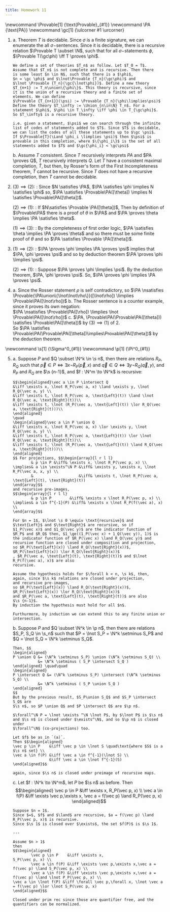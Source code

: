 ```yaml
---
title: Homework 11
---
```

\newcommand \Provable[1] {\text{Provable}_{#1}}
\newcommand \PA       {\text{PA}}
\newcommand \gc[1]    {\ulcorner #1 \urcorner}

1.  a.  Theorem $T$ is decidable. Since $\sigma$ is a finite signature,
        we can enumerate the all $\sigma-$sentences. Since it is
        decidable, there is a recursive relation
        $\Provable T \subset \N$, such that for all $\sigma-$statements
        $\phi$, $\Provable T(\gc\phi) \iff T \proves \phi$.

        We define a set of theories $T_n$ as follow. Let $T_0 = T$.
        Assume that $T_n$ is not complete and is recursive. Then there
        is some least $n \in N$, such that there is a $\phi$,
        $n = \gc \phi$ and $\lnot\Provable {T_n}(\gc\phi)$ and
        $\lnot \Provable {T_n}(\gc{\lnot\phi})$. Define a new theory
        $T_{n+1} := T_n\union\{\phi\}$. This theory is recursive, since
        it is the union of a recursive theory and a finite set of
        elements. We can define
        $\Provable {T_{n+1}}(\psi) := \Provable {T_n}(\phi\limplies\psi)$
        Define the theory $T_\infty := \Union_{n\in\N} T_n$. For a
        statement $\phi$, $\phi \in T_\infty \iff \phi \in T_{\gc\phi}$.
        So $T_\infty$ is a recursive theory.

        i.e. given a statement, $\psi$ we can search through the infinite
        list of codes of statements added to $T$. Since $T$ is decidable,
        we can list the codes of all these statements up to $\gc \psi$. 
        If $\Provable{T}(\Land \phi_i \limplies \psi)$ then $\psi$ is
        provable in this completion, where $\{\phi_i\}$ is the set of all
        statements added to $T$ and $\gc{\phi_i} < \gc\psi$

    b.  Assume $T$ consistent. Since $T$ recursively interprets $PA$ and $PA \proves Q$,
        $T$ recursively interprets $Q$.
        Let $T$ have a consistent maximal completion, $\bar T$, but then, by Rosser's form
        of the First Incompleteness theorem, $\bar T$ cannot be recursive.
        Since $T$ does not have a recursive completion, then $T$ cannot be decidable.

2.  $(3)\implies(2)$:
    :   Since $N \satisfies \PA$,
        $\PA \satisfies \phi \implies N \satisfies \phi$ so,
        $\PA \satisfies \Provable\PA([\theta]) \implies N \satisfies \Provable\PA([\theta])$.

    $(2)\implies(1)$:
    :   If $N\satisfies \Provable \PA([\theta])$, Then by definition of
        $\Provable\PA$ there is a proof of $\theta$ in $\PA$ and
        $\PA \proves \theta \implies \PA \satisfies \theta$.

    $(1) \implies (3)$:
    :   By the completeness of first order logic,
        $\PA \satisfies \theta \implies \PA \proves \theta$ and so there
        must be some finite proof of $\theta$ and so
        $\PA \satisfies \Provable \PA([\theta])$.

3.  $(1) \implies (2)$:
    :   $\PA \proves \phi \implies \PA \proves \psi$ implies that
        $\PA, \phi \proves \psi$ and so by deduction theorem
        $\PA \proves \phi \limplies \psi$.

    $(2) \implies (1)$:
    :   Suppose $\PA \proves \phi \limplies \psi$. By the deduction
        theorem, $\PA, \phi \proves \psi$. So,
        $\PA \proves \phi \implies \PA \proves \psi$.

4.  a.  Since the Rosser statement $\rho$ is self contradictory, so
        $\PA \nsatisfies \Provable{\PA\union\{\lnot\lnot\rho\}}([\lnot\rho]) \limplies \Provable\PA([\lnot\rho])$
    b.  The Rosser sentence is a counter example, since it proves its
        own negation:\
        $\PA \nsatisfies \Provable\PA([\rho]) \limplies \lnot \Provable\PA([\lnot\rho])$
    c.  $\PA, \Provable\PA(\Provable\PA([\theta])) \satisfies \Provable\PA([\theta])$
        by $(3) \implies (1)$ of $2$.\
        So
        $\PA \satisfies \Provable\PA(\Provable\PA([\theta])\implies\Provable\PA([\theta])$
        by the deduction theorem.

\newcommand \s[1] {\Sigma^0_{#1}}
\newcommand \p[1] {\Pi^0_{#1}}

5.  a.  Suppose $P$ and $Q \subset \N^k \in \s n$, then there are
        relations $R_P, R_Q$ such that
        $\vec p \in P \iff \exists x \lnot R_P(\vec p, x)$ and
        $\vec q \in Q \iff \exists y \lnot R_Q(\vec q, y)$, and $R_P$
        and $R_Q$ are $\s {n-1}$, and $f : \N^m \to \N^k$ is recursive:

        $$\begin{aligned}\vec a \in P \intersect Q
        &\iff \exists x, \lnot R_P(\vec a, x) \land \exists y, \lnot  R_Q(\vec a, y) \\
        &\iff \exists t, \lnot R_P(\vec a, \text{Left}(t)) \land \lnot R_Q(\vec a, \text{Right}(t))\\
        &\iff \exists t, \lnot (R_P(\vec a, \text{Left}(t)) \lor R_Q(\vec a, \text{Right}(t)))\\
        \end{aligned}
        \quad
        \begin{aligned}\vec a \in P \union Q
        &\iff \exists x, \lnot R_P(\vec a, x) \lor \exists y, \lnot R_Q(\vec a, y) \\
        &\iff \exists t, \lnot R_P(\vec a, \text{Left}(t)) \lor \lnot R_Q(\vec a, \text{Right}(t))\\
        &\iff \exists t, \lnot (R_P(\vec a, \text{Left}(t)) \land R_Q(\vec a, \text{Right}(t)))\\
        \end{aligned}
        $$ For projections, $$\begin{array}{l r l l}
                & p \in P &\iff& \exists x, \lnot R_P(\vec p, x) \\
        \implies& a \in \exists^\N P &\iff& \exists y, \exists x, \lnot R_P(\vec a, x, y) \\
                &                    &\iff& \exists t, \lnot R_P(\vec a, \text{Left}(t), \text{Right}(t))
        \end{array}$$
        and recursive pre-images,
        $$\begin{array}{l r l l}
                & p \in P        &\iff& \exists x \lnot R_P(\vec p, x) \\
        \implies& a \in f^{-1}(P) &\iff& \exists x \lnot R_P(f(\vec a), x) \\
        \end{array}$$

        For $n = 1$, $\lnot \s 0 \equiv \text{recursive}$ and
        $\text{Left}$ and $\text{Right}$ are recursive, so if
        $1_P(\vec x)$ and $1_Q(\vec y)$ are the indicator function of
        $R_P$ and $R_Q$ then, $1_\ge((1_P(\vec x) + 1_Q(\vec y)), 1)$ is
        the indicator function of $R_P(\vec x) \land R_Q(\vec y)$ and
        recursive function are closed under composition and projection,
        so $R_P(\text{Left}(x)) \land R_Q(\text{Right}(x))$,
        $R_P(\text{Left}(x)) \lor R_Q(\text{Right}(x))$
        , $R_P(\vec a, \text{Left}(t), \text{Right}(t))$ and $\lnot R_P(f(\vec a), x)$ are also
        recursive.

        Assume the hypothesis holds for $\forall k < n, \s k$, then,
        again, since $\s k$ relations are closed under projection,
        and recursive pre-images,
        so $R_P(\text{Left}(x)) \land R_Q(\text{Right}(x))$,
        $R_P(\text{Left}(x)) \lor R_Q(\text{Right}(x))$
        and $R_P(\vec a, \text{Left}(t), \text{Right}(t))$ are also
        $\s {n-1}$.
        By induction the hypothesis must hold for all $n$.
        
        Furthurmore, by induction we can extend this to any finite union or intersection.
        
    b.  Suppose $P$ and $Q \subset \N^k \in \p n$, then there are
        relations $S_P, S_Q \in \s_n$ such that $P = \lnot S_P = \N^k \setminus S_P$
        and $Q = \lnot S_Q = \N^k \setminus S_Q$.
        
        Then, $$
        \begin{aligned}
        P \union Q &= (\N^k \setminus S_P) \union (\N^k \setminus S_Q) \\
                   &= \N^k \setminus ( S_P \intersect S_Q )
        \end{aligned} \quad\quad
        \begin{aligned}
        P \intersect Q &= (\N^k \setminus S_P) \intersect (\N^k \setminus S_Q) \\
                   &= \N^k \setminus ( S_P \union S_Q )
        \end{aligned}
        $$
        But by the previous result, $S_P\union S_Q$ and $S_P \intersect S_Q$ are
        $\s n$, so $P \union Q$ and $P \intersect Q$ are $\p n$.
        
        $\forall^\N P = \lnot \exists ^\N \lnot P$, by $\lnot P$ is $\s n$ 
        and $\s n$ is closed under $\exists^\N$, and so $\p n$ is closed under
        $\forall^\N$ (co-projections) too.
        
        Let $f$ be as in `(a)`.
        Then $$\begin{aligned}
        \vec p \in P    &\iff \vec p \in \lnot S \quad\text{where $S$ is a $\s n$ set} \\
        \vec a \in f(P) &\iff \vec a \in f^{-1}(\lnot S) \\
                        &\iff \vec a \in \lnot f^{-1}(S)
        \end{aligned}$$

        again, since $\s n$ is closed under preimage of recursive maps.

    c.  Let $f : \N^k \to \N^m$, let $P$ be $\s n$  as before.
        Then $$\begin{aligned}
                \vec p \in P    &\iff \exists x,                                     R_P(\vec p, x) \\
                \vec a \in f(P) &\iff \exists \vec p,\exists x, \vec  a = f(\vec p) \land R_P(\vec p, x)
             \end{aligned}$$
             
        Suppose $n = 1$.
        Since $=$, $f$ and $\land$ are recursive, $a = f(\vec p) \land R_P(\vec p, x)$ is recursive.
        Since $\s 1$ is closed over $\exists$, the set $f(P)$ is $\s 1$.

        ---

        Assume $n > 1$
        then
        $$\begin{aligned}
                \vec p \in P    &\iff \exists x,                                     S_P(\vec p, x) \\
                \vec a \in f(P) &\iff \exists \vec p,\exists x,\vec a = f(\vec p) \land S_P(\vec p, x) \\
                \vec a \in f(P) &\iff \exists \vec p,\exists x,\vec a = f(\vec p) \land \lnot P_P(\vec p, x) \\
        \vec a \in \lnot f(P) &\iff \forall \vec p,\forall x, \lnot \vec a = f(\vec p) \lor \lnot S_P(\vec p, x)
        \end{aligned}$$

        Closed under prim rec since those are quantifier free, and the 
        quantifiers can be normalized.

